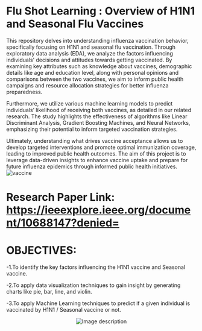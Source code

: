 # Flu Shot Learning : Overview of H1N1 and Seasonal Flu Vaccines


This repository delves into understanding influenza vaccination behavior, specifically focusing on H1N1 and seasonal flu vaccination. Through exploratory data analysis (EDA), we analyze the factors influencing individuals' decisions and attitudes towards getting vaccinated. By examining key attributes such as knowledge about vaccines, demographic details like age and education level, along with personal opinions and comparisons between the two vaccines, we aim to inform public health campaigns and resource allocation strategies for better influenza preparedness. 

Furthermore, we utilize various machine learning models to predict individuals’ likelihood of receiving both vaccines, as detailed in our related research. The study highlights the effectiveness of algorithms like Linear Discriminant Analysis, Gradient Boosting Machines, and Neural Networks, emphasizing their potential to inform targeted vaccination strategies. 

Ultimately, understanding what drives vaccine acceptance allows us to develop targeted interventions and promote optimal immunization coverage, leading to improved public health outcomes. The aim of this project is to leverage data-driven insights to enhance vaccine uptake and prepare for future influenza epidemics through informed public health initiatives.
![vaccine](https://github.com/khot2003/FLU-SHOT-LEARNING-PREDICT-H1N1-AND-SEASONAL-FLU-VACCINES/assets/105428024/89e9792c-f78e-486d-b83a-4f74ec828b60)

# Research Paper Link: https://ieeexplore.ieee.org/document/10688147?denied=

# OBJECTIVES:
-1.To identify the key factors influencing the H1N1 vaccine and Seasonal vaccine.

-2.To apply data visualization techniques to gain insight by generating charts like pie, bar, line, and violin.

-3.To apply Machine Learning techniques to predict if a given individual is vaccinated by H1N1 / Seasonal vaccine or not.




<div style="text-align: center">
                                                   <img src="https://github.com/khot2003/FLU-SHOT-LEARNING-PREDICT-H1N1-AND-SEASONAL-FLU-VACCINES/assets/105428024/d1824238-6333-4198-9272-18f62a882e64" alt="Image description">
</div>




